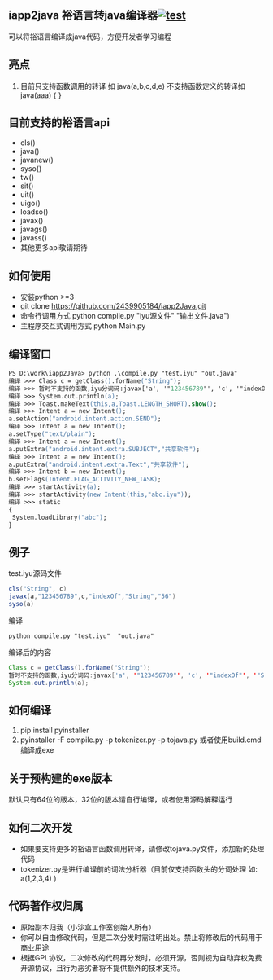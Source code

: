## iapp2java 裕语言转java编译器[![test](https://github.com/2439905184/iapp2Java/actions/workflows/test.yml/badge.svg)](https://github.com/2439905184/iapp2Java/actions/workflows/test.yml)
可以将裕语言编译成java代码，方便开发者学习编程
## 亮点
<ol>
<li>目前只支持函数调用的转译 如 java(a,b,c,d,e) 不支持函数定义的转译如 java(aaa) { }
</li>
</ol>

## 目前支持的裕语言api
* cls()
* java()
* javanew()
* syso()
* tw()
* sit()
* uit()
* uigo()
* loadso()
* javax()
* javags()
* javass()
* 其他更多api敬请期待

## 如何使用
* 安装python >=3
* git clone https://github.com/2439905184/iapp2Java.git
* 命令行调用方式 python compile.py "iyu源文件" "输出文件.java")
* 主程序交互式调用方式 python Main.py
## 编译窗口
```ps
PS D:\work\iapp2Java> python .\compile.py "test.iyu" "out.java"
编译 >>> Class c = getClass().forName("String");
编译 >>> 暂时不支持的函数,iyu分词码:javax['a', '"123456789"', 'c', '"indexOf"', '"String"', '"56"'];
编译 >>> System.out.println(a);
编译 >>> Toast.makeText(this,a,Toast.LENGTH_SHORT).show();
编译 >>> Intent a = new Intent();
a.setAction("android.intent.action.SEND");
编译 >>> Intent a = new Intent();
a.setType("text/plain");
编译 >>> Intent a = new Intent();
a.putExtra("android.intent.extra.SUBJECT","共享软件");
编译 >>> Intent a = new Intent();
a.putExtra("android.intent.extra.Text","共享软件");
编译 >>> Intent b = new Intent();
b.setFlags(Intent.FLAG_ACTIVITY_NEW_TASK);
编译 >>> startActivity(a);
编译 >>> startActivity(new Intent(this,"abc.iyu"));
编译 >>> static
{
 System.loadLibrary("abc");
}
```
## 例子
test.iyu源码文件
```java
cls("String", c)
javax(a,"123456789",c,"indexOf","String","56")
syso(a)
```
编译
```
python compile.py "test.iyu"  "out.java"
```
编译后的内容
```java
Class c = getClass().forName("String");
暂时不支持的函数,iyu分词码:javax['a', '"123456789"', 'c', '"indexOf"', '"String"', '"56"'];
System.out.println(a);

```
## 如何编译
<ol>
<li>pip install pyinstaller</li>
<li>pyinstaller -F compile.py -p tokenizer.py -p tojava.py 或者使用build.cmd编译成exe
</ol>

## 关于预构建的exe版本
默认只有64位的版本，32位的版本请自行编译，或者使用源码解释运行

## 如何二次开发
* 如果要支持更多的裕语言函数调用转译，请修改tojava.py文件，添加新的处理代码
* tokenizer.py是进行编译前的词法分析器（目前仅支持函数头的分词处理 如: a(1,2,3,4)  )

## 代码著作权归属
* 原始副本归我（小沙盒工作室创始人所有）
* 你可以自由修改代码，但是二次分发时需注明出处。禁止将修改后的代码用于商业用途
* 根据GPL协议，二次修改的代码再分发时，必须开源，否则视为自动弃权免费开源协议，且行为恶劣者将不提供额外的技术支持。
